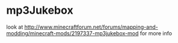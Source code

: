# mp3Jukebox
look at http://www.minecraftforum.net/forums/mapping-and-modding/minecraft-mods/2197337-mp3jukebox-mod for more info
